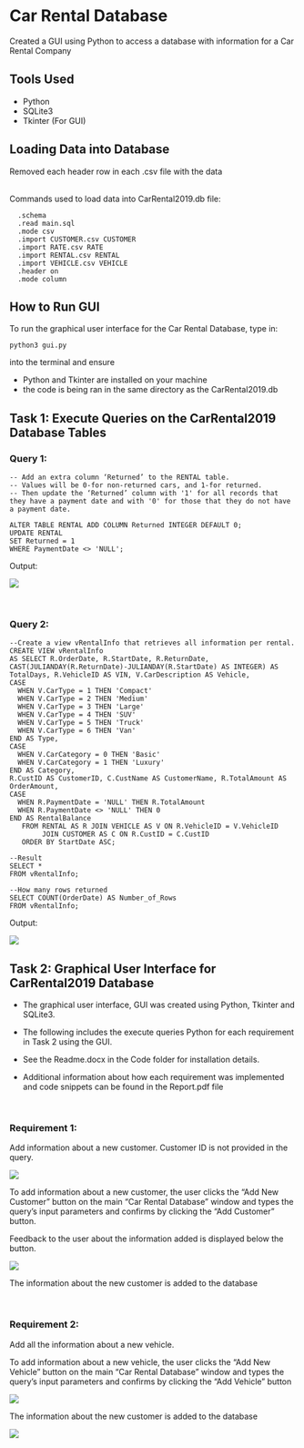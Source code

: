 # Car Rental Database
Created a GUI using Python to access a database with information for a Car Rental Company 

## Tools Used
- Python
- SQLite3
- Tkinter (For GUI)


## Loading Data into Database
Removed each header row in each .csv file with the data

<br/>
Commands used to load data into CarRental2019.db file:


```
  .schema
  .read main.sql
  .mode csv
  .import CUSTOMER.csv CUSTOMER
  .import RATE.csv RATE
  .import RENTAL.csv RENTAL
  .import VEHICLE.csv VEHICLE
  .header on
  .mode column
```

## How to Run GUI
To run the graphical user interface for the Car Rental Database, type in:

```
python3 gui.py
```

into the terminal and ensure 
- Python and Tkinter are installed on your machine
- the code is being ran in the same directory as the CarRental2019.db

## Task 1: Execute Queries on the CarRental2019 Database Tables

### Query 1:

```
-- Add an extra column ‘Returned’ to the RENTAL table. 
-- Values will be 0-for non-returned cars, and 1-for returned. 
-- Then update the ‘Returned’ column with '1' for all records that they have a payment date and with '0' for those that they do not have a payment date.

ALTER TABLE RENTAL ADD COLUMN Returned INTEGER DEFAULT 0;
UPDATE RENTAL
SET Returned = 1
WHERE PaymentDate <> 'NULL';

```

Output:

![](screenshots/task1.png)

<br/>

### Query 2:

```
--Create a view vRentalInfo that retrieves all information per rental.
CREATE VIEW vRentalInfo
AS SELECT R.OrderDate, R.StartDate, R.ReturnDate, CAST(JULIANDAY(R.ReturnDate)-JULIANDAY(R.StartDate) AS INTEGER) AS TotalDays, R.VehicleID AS VIN, V.CarDescription AS Vehicle,
CASE 
  WHEN V.CarType = 1 THEN 'Compact'
  WHEN V.CarType = 2 THEN 'Medium'
  WHEN V.CarType = 3 THEN 'Large'
  WHEN V.CarType = 4 THEN 'SUV'
  WHEN V.CarType = 5 THEN 'Truck'
  WHEN V.CarType = 6 THEN 'Van'  
END AS Type,
CASE 
  WHEN V.CarCategory = 0 THEN 'Basic'
  WHEN V.CarCategory = 1 THEN 'Luxury'
END AS Category,
R.CustID AS CustomerID, C.CustName AS CustomerName, R.TotalAmount AS OrderAmount, 
CASE  
  WHEN R.PaymentDate = 'NULL' THEN R.TotalAmount
  WHEN R.PaymentDate <> 'NULL' THEN 0
END AS RentalBalance
   FROM RENTAL AS R JOIN VEHICLE AS V ON R.VehicleID = V.VehicleID
        JOIN CUSTOMER AS C ON R.CustID = C.CustID 
   ORDER BY StartDate ASC;

--Result
SELECT *
FROM vRentalInfo;

--How many rows returned
SELECT COUNT(OrderDate) AS Number_of_Rows
FROM vRentalInfo;

```

Output:


![](screenshots/task2.png)

## Task 2: Graphical User Interface for CarRental2019 Database
- The graphical user interface, GUI was created using Python, Tkinter and SQLite3. 

- The following includes the execute queries Python for each requirement in Task 2 using the GUI. 

- See the Readme.docx in the Code folder for installation details.

- Additional information about how each requirement was implemented and code snippets can be found in the Report.pdf file

<br/>

### Requirement 1:

Add information about a new customer. Customer ID is not provided in the query.

![](screenshots/req1/pic1.png)

To add information about a new customer, the user clicks the “Add New Customer” button on the main “Car Rental Database” window and types the query’s input parameters and confirms by clicking the “Add Customer” button. 

Feedback to the user about the information added is displayed below the button.

![](screenshots/req1/pic2.png)

The information about the new customer is added to the database


<br/>

### Requirement 2:

Add all the information about a new vehicle.


To add information about a new vehicle, the user clicks the “Add New Vehicle” button on the main “Car Rental Database” window and types the query’s input parameters and confirms by clicking the “Add Vehicle” button

![](screenshots/req2/pic1.png)


The information about the new customer is added to the database

![](screenshots/req2/pic2.png)









